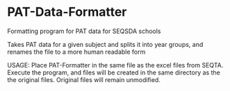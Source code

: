 # PAT-Data-Formatter
Formatting program for PAT data for SEQSDA schools

Takes PAT data for a given subject and splits it into year groups, and renames the file to a more human readable form


USAGE:
Place PAT-Formatter in the same file as the excel files from SEQTA.
Execute the program, and files will be created in the same directory as the the original files.
Original files will remain unmodified.

